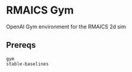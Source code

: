 # RMAICS Gym

OpenAI Gym environment for the RMAICS 2d sim

## Prereqs

```
gym
stable-baselines
```